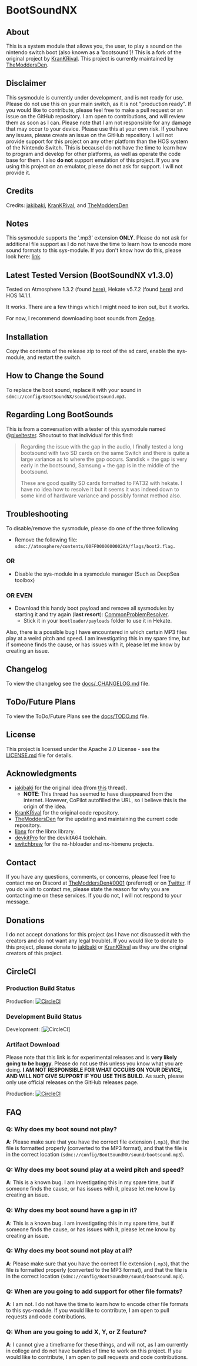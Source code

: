 # BootSoundNX

## About

This is a system module that allows you, the user, to play a sound on the nintendo switch boot (also known as a 'bootsound')! This is a fork of the original project by [KranKRival](https://github.com/KranKRival/BootSoundNX). This project is currently maintained by [TheModdersDen](https://github.com/TheModdersDen/BootSoundNX).

## Disclaimer

This sysmodule is currently under development, and is not ready for use. Please do not use this on your main switch, as it is not "production ready". If you would like to contribute, please feel free to make a pull request or an issue on the GitHub repository. I am open to contributions, and will review them as soon as I can. Please note that I am not responsible for any damage that may occur to your device. Please use this at your own risk. If you have any issues, please create an issue on the GitHub repository. I will not provide support for this project on any other platform than the HOS system of the Nintendo Switch. This is becauseI do not have the time to learn how to program and develop for other platforms, as well as operate the code base for them. I also **do not** support emulation of this project. If you are using this project on an emulator, please do not ask for support. I will not provide it.

## Credits

Credits: [jakibaki](https://github.com/jakibaki), [KranKRival](https://github.com/KranKRival), and [TheModdersDen](https://github.com/TheModdersDen)

## Notes

This sysmodule supports the '.mp3' extension **ONLY**. Please do not ask for additional file support as I do not have the time to learn how to encode more sound formats to this sys-module. If you don't know how do this, please look here: [link](https://gprivate.com/5ynap).

## Latest Tested Version (BootSoundNX v1.3.0)

Tested on Atmosphere 1.3.2 (found [here](https://github.com/Atmosphere-NX/Atmosphere/releases/tag/1.3.2)), Hekate v5.7.2 (found [here](https://github.com/CTCaer/hekate/releases/tag/v5.7.2)) and HOS 14.1.1.

It works. There are a few things which I might need to iron out, but it works.

For now, I recommend downloading boot sounds from [Zedge](https://www.zedge.net/ringtones-and-wallpapers).

## Installation

Copy the contents of the release zip to root of the sd card, enable the sys-module, and restart the switch.

## How to Change the Sound

To replace the boot sound, replace it with your sound in ```sdmc://config/BootSoundNX/sound/bootsound.mp3```.

## Regarding Long BootSounds

This is from a conversation with a tester of this sysmodule named @[pixeltester](https://github.com/pixeltester). Shoutout to that individual for this find:

>Regarding the issue with the gap in the audio, I finally tested a long bootsound with two SD cards on the same Switch and there is quite a large variance as to where the gap occurs. Sandisk = the gap is very early in the bootsound, Samsung = the gap is in the middle of the bootsound.
>
>These are good quality SD cards formatted to FAT32 with hekate. I have no idea how to resolve it but it seems it was indeed down to some kind of hardware variance and possibly format method also.

## Troubleshooting

To disable/remove the sysmodule, please do one of the three following

- Remove the following file: ```sdmc://atmosphere/contents/00FF0000000002AA/flags/boot2.flag.```

### OR

- Disable the sys-module in a sysmodule manager (Such as DeepSea toolbox)

### OR EVEN

- Download this handy boot payload and remove all sysmodules by starting it and try again (**last resort**): [CommonProblemResolver](https://github.com/Team-Neptune/CommonProblemResolver/releases).
  - Stick it in your ```bootloader/payloads``` folder to use it in Hekate.

Also, there is a possible bug I have encountered in which certain MP3 files play at a weird pitch and speed. I am investigating this in my spare time, but if someone finds the cause, or has issues with it, please let me know by creating an issue.

## Changelog

To view the changelog see the [docs/_CHANGELOG.md](docs/_CHANGELOG.md) file.

## ToDo/Future Plans

To view the ToDo/Future Plans see the [docs/TODO.md](docs/TODO.md) file.

## License

This project is licensed under the Apache 2.0 License - see the [LICENSE.md](LICENSE.md) file for details.

## Acknowledgments

- [jakibaki](https://www.github.com/jakibaki) for the original idea (from [this](https://gbatemp.net/threads/boot-sound-on-nx.540201/) thread).
  - **NOTE**: This thread has seemed to have disappeared from the internet. However, CoPilot autofilled the URL, so I believe this is the origin of the idea.
- [KranKRival](https://www.github.com/KranKRival) for the original code repository.
- [TheModdersDen](https://www.github.com/TheModdersDen) for the updating and maintaining the current code repository.
- [libnx](https://www.github.com/switchbrew/libnx) for the libnx library.
- [devkitPro](https://www.github.com/devkitPro) for the devkitA64 toolchain.
- [switchbrew](https://www.github.com/switchbrew) for the nx-hbloader and nx-hbmenu projects.

## Contact

If you have any questions, comments, or concerns, please feel free to contact me on Discord at [TheModdersDen#0001](https://discord.com) (preferred) or on [Twitter](https://twitter.com/TheModdersDen). If you do wish to contact me, please state the reason for why you are contacting me on these services. If you do not, I will not respond to your message.

## Donations

I do not accept donations for this project (as I have not discussed it with the creators and do not want any legal trouble). If you would like to donate to this project, please donate to [jakibaki](https://www.github.com/jakibaki) or [KranKRival](https://www.github.com/KranKRival) as they are the original creators of this project.

## CircleCI

### Production Build Status

Production: [![CircleCI](https://dl.circleci.com/status-badge/img/gh/TheModdersDen/BootSoundNX/tree/production.svg?style=svg)](https://dl.circleci.com/status-badge/redirect/gh/TheModdersDen/BootSoundNX/tree/production)

### Development Build Status

Development: [![CircleCI](https://dl.circleci.com/status-badge/img/gh/TheModdersDen/BootSoundNX/tree/development.svg?style=svg)]

### Artifact Download

Please note that this link is for experimental releases and is **very likely going to be buggy**. Please do not use this unless you know what you are doing. **I AM NOT RESPONSIBLE FOR WHAT OCCURS ON YOUR DEVICE, AND WILL NOT GIVE SUPPORT IF YOU USE THIS BUILD.** As such, please only use official releases on the GitHub releases page.

Production: [![CircleCI](https://circleci.com/gh/TheModdersDen/BootSoundNX/tree/production.svg?style=svg)](https://circleci.com/gh/TheModdersDen/BootSoundNX/tree/production)

## FAQ

### Q: Why does my boot sound not play?

**A**: Please make sure that you have the correct file extension (`.mp3`), that the file is formatted properly (converted to the MP3 format), and that the file is in the correct location (`sdmc://config/BootSoundNX/sound/bootsound.mp3`).

### Q: Why does my boot sound play at a weird pitch and speed?

**A**: This is a known bug. I am investigating this in my spare time, but if someone finds the cause, or has issues with it, please let me know by creating an issue.

### Q: Why does my boot sound have a gap in it?

**A**: This is a known bug. I am investigating this in my spare time, but if someone finds the cause, or has issues with it, please let me know by creating an issue.

### Q: Why does my boot sound not play at all?

**A**: Please make sure that you have the correct file extension (`.mp3`), that the file is formatted properly (converted to the MP3 format), and that the file is in the correct location (`sdmc://config/BootSoundNX/sound/bootsound.mp3`).

### Q: When are you going to add support for other file formats?

**A**: I am not. I do not have the time to learn how to encode other file formats to this sys-module. If you would like to contribute, I am open to pull requests and code contributions.

### Q: When are you going to add X, Y, or Z feature?

**A**: I cannot give a timeframe for these things, and will not, as I am currently in college and do not have bundles of time to work on this project. If you would like to contribute, I am open to pull requests and code contributions.
